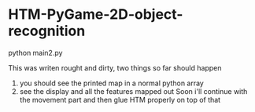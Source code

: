 # HTM-PyGame-2D-object-recognition

python main2.py




This was writen rought and dirty, two things so far should happen
1) you should see the printed map in a normal python array
2) see the display and all the features mapped out
Soon i'll continue with the movement part and then glue HTM properly on top of that
